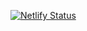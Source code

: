 [![Netlify Status](https://api.netlify.com/api/v1/badges/9c1be18c-5e64-4bb2-8f0e-5904c94274e1/deploy-status)](https://app.netlify.com/sites/cloud-function-fun/deploys)
